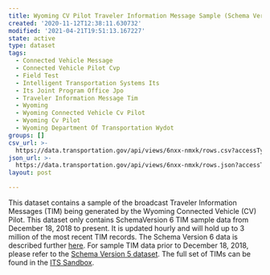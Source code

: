```yaml
---
title: Wyoming CV Pilot Traveler Information Message Sample (Schema Version 6)
created: '2020-11-12T12:38:11.630732'
modified: '2021-04-21T19:51:13.167227'
state: active
type: dataset
tags:
  - Connected Vehicle Message
  - Connected Vehicle Pilot Cvp
  - Field Test
  - Intelligent Transportation Systems Its
  - Its Joint Program Office Jpo
  - Traveler Information Message Tim
  - Wyoming
  - Wyoming Connected Vehicle Cv Pilot
  - Wyoming Cv Pilot
  - Wyoming Department Of Transportation Wydot
groups: []
csv_url: >-
  https://data.transportation.gov/api/views/6nxx-nmxk/rows.csv?accessType=DOWNLOAD
json_url: >-
  https://data.transportation.gov/api/views/6nxx-nmxk/rows.json?accessType=DOWNLOAD
layout: post

---
```

This dataset contains a sample of the broadcast Traveler Information Messages (TIM) being generated by the Wyoming Connected Vehicle (CV) Pilot. This dataset only contains SchemaVersion 6 TIM sample data from December 18, 2018 to present. It is updated hourly and will hold up to 3 million of the most recent TIM records. 
</n></n>
The Schema Version 6 data is described further <a href="https://github.com/usdot-its-jpo-data-portal/sandbox/wiki/DTG-WYDOT-Traveler-Information-Message-(TIM)-Schema-Version-6-Change-Notice" target="_blank">here</a>. For sample  TIM data prior to December 18, 2018, please refer to the <a href="https://data.transportation.gov/Automobiles/Wyoming-CV-Pilot-Traveler-Information-Message-Samp/2rdx-wgpx" target="_blank">Schema Version 5 dataset</a>. The full set of TIMs can be found in the <a href="http://usdot-its-cvpilot-public-data.s3.amazonaws.com/index.html" target="_blank" >ITS Sandbox</a>.
